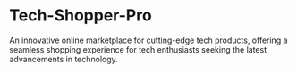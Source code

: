 # Tech-Shopper-Pro
An innovative online marketplace for cutting-edge tech products, offering a seamless shopping experience for tech enthusiasts seeking the latest advancements in technology.
